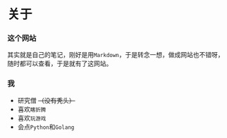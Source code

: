 # 关于


### 这个网站

其实就是自己的笔记，刚好是用`Markdown`，于是转念一想，做成网站也不错呀，随时都可以查看，于是就有了这网站。

### 我

- 研究僧 ~~（没有秃头）~~
- 喜欢`瞎折腾`
- 喜欢`玩游戏`
- 会点`Python`和`Golang`


